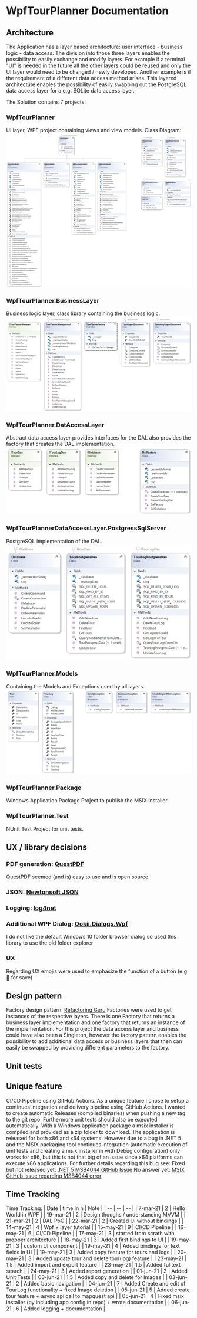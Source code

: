 # WpfTourPlanner Documentation
## Architecture
The Application has a layer based architecture: user interface - business logic - data access. The division into those three layers enables the possibility to easily exchange and modify layers. For example if a terminal "UI" is needed in the future all the other layers could be reused and only the UI layer would need to be changed / newly developed. Another example is if the requirement of a different data access method arises. This layered architecture enables the possibility of easily swapping out the PostgreSQL data access layer for a e.g. SQLite data access layer.

The Solution contains 7 projects:
### WpfTourPlanner
UI layer, WPF project containing views and view models.
Class Diagram:
![User interface class diagram](./imgs/WpfTourPlannerUiCd.png)

### WpfTourPlanner.BusinessLayer
Business logic layer, class library containing the business logic.
![Business layer class diagram](./imgs/WpfTourPlannerBlCd.png)


### WpfTourPlanner.DatAccessLayer
Abstract data access layer provides interfaces for the DAL also provides the factory that creates the DAL implementation.
![Abstract DAL class diagram](./imgs/WpfTourPlannerAbstractDalCd.png)


### WpfTourPlannerDataAccessLayer.PostgressSqlServer
PostgreSQL implementation of the DAL.
![PostgreSQL DAL class diagram](./imgs/WpfTourPlannerPostgreSqlDalCd.png)

### WpfTourPlanner.Models
Containing the Models and Exceptions used by all layers.
![Models class diagram](./imgs/WpfTourPlannerModelsCd.png)

### WpfTourPlanner.Package
Windows Application Package Project to publish the MSIX installer.

### WpfTourPlanner.Test
NUnit Test Project for unit tests.

## UX / library decisions
### PDF generation: [QuestPDF](https://www.questpdf.com/)
QuestPDF seemed (and is) easy to use and is open source
### JSON: [Newtonsoft JSON](https://www.newtonsoft.com/json)
### Logging: [log4net](https://logging.apache.org/log4net/)
### Additional WPF Dialog: [Ookii.Dialogs.Wpf](https://github.com/ookii-dialogs/ookii-dialogs-wpf)
I do not like the default Windows 10 folder browser dialog so used this library to use the old folder explorer
### UX
Regarding UX emojis were used to emphasize the function of a button (e.g. 💾 for save)

## Design pattern
Factory design pattern: [Refactoring Guru](https://refactoring.guru/design-patterns/factory-method)
Factories were used to get instances of the respective layers. There is one Factory that returns a business layer implementation and one factory that returns an instance of the implementation. For this project the data access layer and business could have also been a Singleton, however the factory pattern enables the possibility to add additional data access or business layers that then can easily be swapped by providing different parameters to the factory.


## Unit tests


## Unique feature
CI/CD Pipeline using GitHub Actions.
As a unique feature I chose to setup a continues integration and delivery pipeline using GitHub Actions. I wanted to create automatic Releases (compiled binaries) when pushing a new tag to the git repo. Furthermore unit tests should also be executed automatically. With a Windows application package a msix installer is compiled and provided as a zip folder to download. The application is released for both x86 and x64 systems. However due to a bug in .NET 5 and the MSIX packaging tool continues integration (automatic execution of unit tests and creating a msix installer in with Debug configuration) only works for x86, but this is not that big of an issue since x64 platforms can execute x86 applications. For further details regarding this bug see:
Fixed but not released yet: [.NET 5 MSB4044 GitHub Issue](https://github.com/dotnet/sdk/issues/18031)
No answer yet: [MSIX GitHub Issue regarding MSB4044 error](https://github.com/microsoft/MSIX-PackageSupportFramework/issues/180)

## Time Tracking
Time Tracking:
| Date      | time in h | Note                                                                         |
| --        | --        | --                                                                           |
| 7-mar-21  | 2         | Hello World in WPF                                                           |
| 19-mar-21 | 2         | Design thoughs / understanding MVVM                                          |
| 21-mar-21 | 2         | DAL PoC                                                                      |
| 22-mar-21 | 2         | Created UI without bindings                                                  |
| 14-may-21 | 4         | Wpf + layer tutorial                                                         |
| 15-may-21 | 9         | CI/CD Pipeline                                                               |
| 16-may-21 | 6         | CI/CD Pipeline                                                               |
| 17-may-21 | 3         | started from scrath with propper architecture                                |
| 18-may-21 | 3         | Added first bindings to UI                                                   |
| 19-may-21 | 3         | custom UI component                                                          |
| 19-may-21 | 4         | Added bindings for text fields in UI                                         |
| 19-may-21 | 3         | Added copy feature for tours and logs                                        |
| 20-may-21 | 3         | Added update tour and delete tour(log) feature                               |
| 23-may-21 | 1.5       | Added import and export feature                                              |
| 23-may-21 | 1.5       | Added fulltext search                                                        |
| 24-may-21 | 3         | Added report generation                                                      |
| 01-jun-21 | 3         | Added Unit Tests                                                             |
| 03-jun-21 | 1.5       | Added copy and delete for Images                                             |
| 03-jun-21 | 2         | Added basic navigation                                                       |
| 04-jun-21 | 7         | Added Create and edit of TourLog functionality + fixed Image deletion        |
| 05-jun-21 | 5         | Added create tour feature + async api call to mapquest api                   |
| 05-jun-21 | 4         | Fixed msix installer (by including app.config in repo) + wrote documentation |
| 06-jun-21 | 6         | Added logging + documentation                                                |
